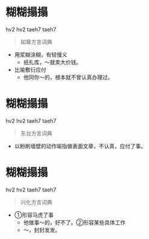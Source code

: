 # 糊糊搨搨
hv2 hv2 taeh7 taeh7
> 如皋方言词典
- 用浆糊涂糊，有轻慢义
  - 纸扎库，～就卖大价钱。
- 比喻敷衍应付
  - 他同你～的，根本就不曾认真办理过。

# 糊糊搨搨
hv2 hv2 taeh7 taeh7
> 东台方言词典
- 以粉刷墙壁的动作喻指做表面文章，不认真，应付了事。

# 糊糊搨搨
hv2 hv2 taeh7 taeh7
> 兴化方言词典
- ①形容马虎了事
  - 他做事～的，好不了。②形容某些具体工作
  - ～，封封发发。
